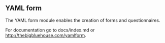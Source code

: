 YAML form
---------

The YAML form module enables the creation of forms and questionnaires.

For documentation go to docs/index.md or <http://thebigbluehouse.com/yamlform>.
